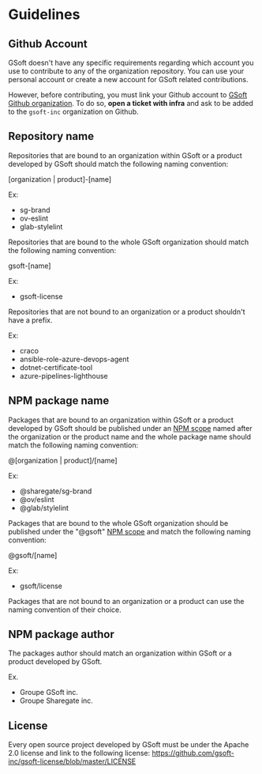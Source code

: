 # Guidelines

## Github Account

GSoft doesn't have any specific requirements regarding which account you use to contribute to any of the organization repository. You can use your personal account or create a new account for GSoft related contributions.

However, before contributing, you must link your Github account to [GSoft Github organization](https://github.com/gsoft-inc). To do so, **open a ticket with infra** and ask to be added to the `gsoft-inc` organization on Github.

## Repository name

Repositories that are bound to an organization within GSoft or a product developed by GSoft should match the following naming convention:

[organization | product]-[name]

Ex:

- sg-brand
- ov-eslint
- glab-stylelint

Repositories that are bound to the whole GSoft organization should match the following naming convention:

gsoft-[name]

Ex:

- gsoft-license

Repositories that are not bound to an organization or a product shouldn't have a prefix.

Ex:

- craco
- ansible-role-azure-devops-agent
- dotnet-certificate-tool
- azure-pipelines-lighthouse

## NPM package name

Packages that are bound to an organization within GSoft or a product developed by GSoft should be published under an [NPM scope](https://docs.npmjs.com/about-scopes) named after the organization or the product name and the whole package name should match the following naming convention:

@[organization | product]/[name]

Ex:

- @sharegate/sg-brand
- @ov/eslint
- @glab/stylelint

Packages that are bound to the whole GSoft organization should be published under the "@gsoft" [NPM scope](https://docs.npmjs.com/about-scopes) and match the following naming convention:

@gsoft/[name]

Ex:

- gsoft/license

Packages that are not bound to an organization or a product can use the naming convention of their choice.

## NPM package author

The packages author should match an organization within GSoft or a product developed by GSoft.

Ex.

- Groupe GSoft inc.
- Groupe Sharegate inc.

## License

Every open source project developed by GSoft must be under the Apache 2.0 license and link to the following license: https://github.com/gsoft-inc/gsoft-license/blob/master/LICENSE
